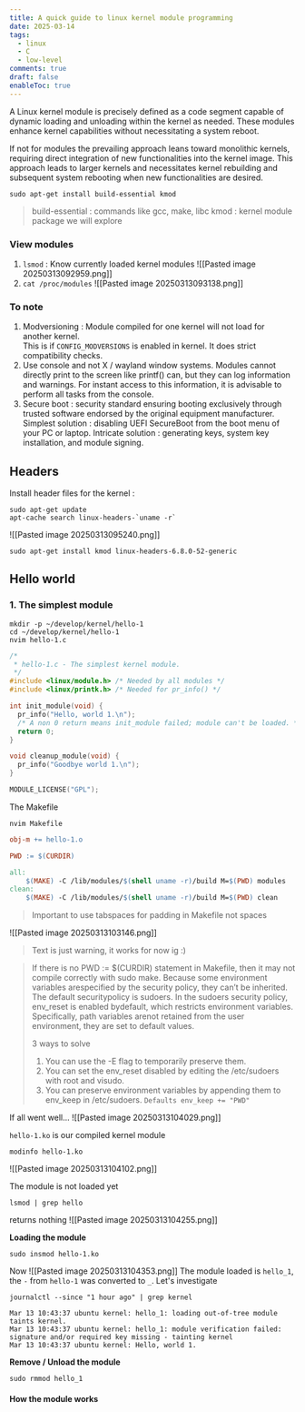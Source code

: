 ```yaml
---
title: A quick guide to linux kernel module programming
date: 2025-03-14
tags:
  - linux
  - C
  - low-level
comments: true
draft: false
enableToc: true
---
```

A Linux kernel module is precisely defined as a code segment capable of
dynamic loading and unloading within the kernel as needed. These modules
enhance kernel capabilities without necessitating a system reboot.

If not for modules the prevailing approach leans toward monolithic kernels, requiring direct integration of new functionalities into the kernel image. This approach leads to larger kernels and necessitates kernel rebuilding and subsequent system rebooting when new functionalities are desired.

`sudo apt-get install build-essential kmod`

> build-essential : commands like gcc, make, libc
> kmod : kernel module package we will explore

### View modules
1. `lsmod` : Know currently loaded kernel modules
   ![[Pasted image 20250313092959.png]]
2. `cat /proc/modules`
   ![[Pasted image 20250313093138.png]]

### To note
1. Modversioning : Module compiled for one kernel will not load for another kernel.  
   This is if `CONFIG_MODVERSIONS` is enabled in kernel. It does strict compatibility checks.
2. Use console and not X / wayland window systems. Modules cannot directly print to the screen like printf() can, but they can log information and warnings. For instant access to this information, it is advisable to perform all tasks from the console.
3. Secure boot : security standard ensuring booting exclusively through trusted software endorsed by the original equipment manufacturer.
   Simplest solution : disabling UEFI SecureBoot from the boot menu of your PC or laptop.
   Intricate solution : generating keys, system key installation, and module signing.

## Headers
Install header files for the kernel : 
```
sudo apt-get update
apt-cache search linux-headers-`uname -r`
```
![[Pasted image 20250313095240.png]]
```
sudo apt-get install kmod linux-headers-6.8.0-52-generic
```

## Hello world

### 1. The simplest module
```
mkdir -p ~/develop/kernel/hello-1
cd ~/develop/kernel/hello-1
nvim hello-1.c
```

```c
/*
 * hello-1.c - The simplest kernel module.
 */
#include <linux/module.h> /* Needed by all modules */
#include <linux/printk.h> /* Needed for pr_info() */

int init_module(void) {
  pr_info("Hello, world 1.\n");
  /* A non 0 return means init_module failed; module can't be loaded. */
  return 0;
}

void cleanup_module(void) {
  pr_info("Goodbye world 1.\n");
}

MODULE_LICENSE("GPL");
```

The Makefile
```
nvim Makefile
```

```Makefile
obj-m += hello-1.o

PWD := $(CURDIR)

all:
	$(MAKE) -C /lib/modules/$(shell uname -r)/build M=$(PWD) modules
clean:
	$(MAKE) -C /lib/modules/$(shell uname -r)/build M=$(PWD) clean

```
> Important to use tabspaces for padding in Makefile not spaces

![[Pasted image 20250313103146.png]]
> Text is just warning, it works for now ig :)

> If there is no PWD := $(CURDIR) statement in Makefile, then it may not compile correctly with sudo make. Because some environment variables arespecified by the security policy, they can’t be inherited. The default securitypolicy is sudoers. In the sudoers security policy, env_reset is enabled bydefault, which restricts environment variables. Specifically, path variables arenot retained from the user environment, they are set to default values.
> 
> 3 ways to solve
> 1. You can use the -E flag to temporarily preserve them.
> 2. You can set the env_reset disabled by editing the /etc/sudoers with root and visudo.
> 3. You can preserve environment variables by appending them to env_keep in /etc/sudoers. `Defaults env_keep += "PWD"`

If all went well...
![[Pasted image 20250313104029.png]]

`hello-1.ko` is our compiled kernel module
```
modinfo hello-1.ko
```
![[Pasted image 20250313104102.png]]

The module is not loaded yet
```
lsmod | grep hello
```
returns nothing
![[Pasted image 20250313104255.png]]

**Loading the module**
```
sudo insmod hello-1.ko
```
Now
![[Pasted image 20250313104353.png]]
The module loaded is `hello_1`, the `-` from `hello-1` was converted to `_`.
Let's investigate
```
journalctl --since "1 hour ago" | grep kernel

Mar 13 10:43:37 ubuntu kernel: hello_1: loading out-of-tree module taints kernel.
Mar 13 10:43:37 ubuntu kernel: hello_1: module verification failed: signature and/or required key missing - tainting kernel
Mar 13 10:43:37 ubuntu kernel: Hello, world 1.
```

**Remove / Unload the module**
```
sudo rmmod hello_1
```

#### How the module works
